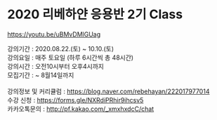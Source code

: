 # 2020 리베하얀 응용반 2기 Class
https://youtu.be/uBMvDMlGUag

강의기간 : 2020.08.22.(토) ~ 10.10.(토)<br>
강의요일 : 매주 토요일  (하루 6시간씩 총 48시간)<br>
강의시간 : 오전10시부터 오후4시까지<br>
모집기간 :  ~ 8월14일까지<br>
<br>
강의정보 및 커리큘럼 : https://blog.naver.com/rebehayan/222017977014<br>
수강 신청 : https://forms.gle/NXRdiPRhir9ihcsv5<br>
카카오톡문의 : http://pf.kakao.com/_xmxhxdcC/chat